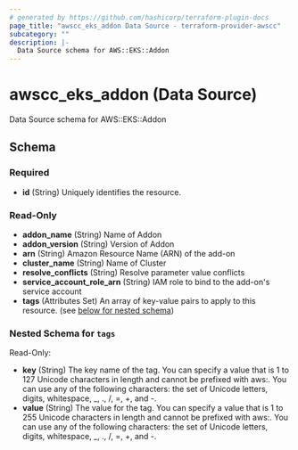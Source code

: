 ```yaml
---
# generated by https://github.com/hashicorp/terraform-plugin-docs
page_title: "awscc_eks_addon Data Source - terraform-provider-awscc"
subcategory: ""
description: |-
  Data Source schema for AWS::EKS::Addon
---
```


# awscc_eks_addon (Data Source)

Data Source schema for AWS::EKS::Addon



<!-- schema generated by tfplugindocs -->
## Schema

### Required

- **id** (String) Uniquely identifies the resource.

### Read-Only

- **addon_name** (String) Name of Addon
- **addon_version** (String) Version of Addon
- **arn** (String) Amazon Resource Name (ARN) of the add-on
- **cluster_name** (String) Name of Cluster
- **resolve_conflicts** (String) Resolve parameter value conflicts
- **service_account_role_arn** (String) IAM role to bind to the add-on's service account
- **tags** (Attributes Set) An array of key-value pairs to apply to this resource. (see [below for nested schema](#nestedatt--tags))

<a id="nestedatt--tags"></a>
### Nested Schema for `tags`

Read-Only:

- **key** (String) The key name of the tag. You can specify a value that is 1 to 127 Unicode characters in length and cannot be prefixed with aws:. You can use any of the following characters: the set of Unicode letters, digits, whitespace, _, ., /, =, +, and -.
- **value** (String) The value for the tag. You can specify a value that is 1 to 255 Unicode characters in length and cannot be prefixed with aws:. You can use any of the following characters: the set of Unicode letters, digits, whitespace, _, ., /, =, +, and -.


